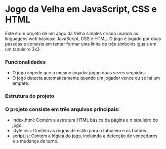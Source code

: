 <h1>Jogo da Velha em JavaScript, CSS e HTML</h1>
<p>Este é um projeto de um Jogo da Velha simples criado usando as linguagens web básicas: JavaScript, CSS e HTML. O jogo é jogado por duas pessoas e consiste em 
tentar formar uma linha de três símbolos iguais em um tabuleiro 3x3.</p>

<h3>Funcionalidades</h3>
<ul>
  <li>O jogo impede que o mesmo jogador jogue duas vezes seguidas.</li>
  <li>O jogo detecta automaticamente quando um jogador vence ou se há um empate.</li>
</ul>

<h3>Estrutura do projeto</h3>
<h3>O projeto consiste em três arquivos principais:</h3>

<ul>
  <li>index.html: Contém a estrutura HTML básica da página e o tabuleiro do jogo.</li>
  <li>style.css: Contém as regras de estilo para o tabuleiro e os botões.</li>
  <li>script.js: Contém a lógica do jogo, incluindo a detecção de vencedores e a mudança de turno.</li>
</ul>
